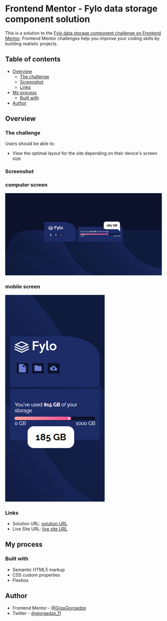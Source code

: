 # Frontend Mentor - Fylo data storage component solution

This is a solution to the [Fylo data storage component challenge on Frontend Mentor](https://www.frontendmentor.io/challenges/fylo-data-storage-component-1dZPRbV5n). Frontend Mentor challenges help you improve your coding skills by building realistic projects. 

## Table of contents

- [Overview](#overview)
  - [The challenge](#the-challenge)
  - [Screenshot](#screenshot)
  - [Links](#links)
- [My process](#my-process)
  - [Built with](#built-with)
- [Author](#author)


## Overview

### The challenge

Users should be able to:

- View the optimal layout for the site depending on their device's screen size

### Screenshot
### computer screen
![](./images/ss.png)
### mobile screen
![](./images/Mss.png)


### Links

- Solution URL: [solution URL](https://www.frontendmentor.io/solutions/htmlcssflexbox-gD28GdwhK)
- Live Site URL:  [live site URL](https://gigagiorgadze.github.io/fylo-data-storage-component-master/)

## My process

### Built with

- Semantic HTML5 markup
- CSS custom properties
- Flexbox
## Author

- Frontend Mentor - [@GigaGiorgadze](https://www.frontendmentor.io/profile/GigaGiorgadze)
- Twitter - [@giorgadze_11](https://www.twitter.com/giorgadze_11)


